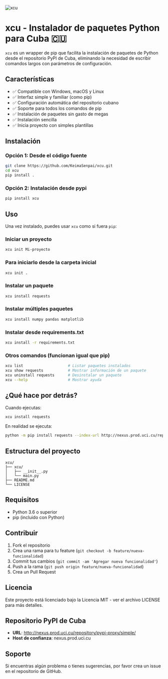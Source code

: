 ![xcu](https://github.com/user-attachments/assets/1c3e9cc6-645f-448f-85b6-476ae4095f66)
# xcu - Instalador de paquetes Python para Cuba 🇨🇺

`xcu` es un wrapper de pip que facilita la instalación de paquetes de Python desde el repositorio PyPI de Cuba, eliminando la necesidad de escribir comandos largos con parámetros de configuración.

## Características

- ✅ Compatible con Windows, macOS y Linux
- ✅ Interfaz simple y familiar (como pip)
- ✅ Configuración automática del repositorio cubano
- ✅ Soporte para todos los comandos de pip
- ✅ Instalación de paquetes sin gasto de megas
- ✅ Instalación sencilla
- ✅ Inicia proyecto con simples plantillas

## Instalación

### Opción 1: Desde el código fuente
```bash
git clone https://github.com/KeimaSenpai/xcu.git
cd xcu
pip install .
```

### Opción 2: Instalación desde pypi
```bash
pip install xcu
```

## Uso

Una vez instalado, puedes usar `xcu` como si fuera `pip`:

### Iniciar un proyecto
```bash
xcu init Mi-proyecto
```

### Para iniciarlo desde la carpeta inicial
```bash
xcu init .
```

### Instalar un paquete
```bash
xcu install requests
```

### Instalar múltiples paquetes
```bash
xcu install numpy pandas matplotlib
```

### Instalar desde requirements.txt
```bash
xcu install -r requirements.txt
```

### Otros comandos (funcionan igual que pip)
```bash
xcu list                    # Listar paquetes instalados
xcu show requests           # Mostrar información de un paquete
xcu uninstall requests      # Desinstalar un paquete
xcu --help                  # Mostrar ayuda
```

## ¿Qué hace por detrás?

Cuando ejecutas:
```bash
xcu install requests
```

En realidad se ejecuta:
```bash
python -m pip install requests --index-url http://nexus.prod.uci.cu/repository/pypi-proxy/simple/ --trusted-host nexus.prod.uci.cu
```

## Estructura del proyecto

```
xcu/
├── xcu/
│   ├── __init__.py
│   └── main.py
├── README.md
└── LICENSE
```

## Requisitos

- Python 3.6 o superior
- pip (incluido con Python)

## Contribuir

1. Fork el repositorio
2. Crea una rama para tu feature (`git checkout -b feature/nueva-funcionalidad`)
3. Commit tus cambios (`git commit -am 'Agregar nueva funcionalidad'`)
4. Push a la rama (`git push origin feature/nueva-funcionalidad`)
5. Crea un Pull Request

## Licencia

Este proyecto está licenciado bajo la Licencia MIT - ver el archivo LICENSE para más detalles.

## Repositorio PyPI de Cuba

- **URL**: http://nexus.prod.uci.cu/repository/pypi-proxy/simple/
- **Host de confianza**: nexus.prod.uci.cu

## Soporte

Si encuentras algún problema o tienes sugerencias, por favor crea un issue en el repositorio de GitHub.
